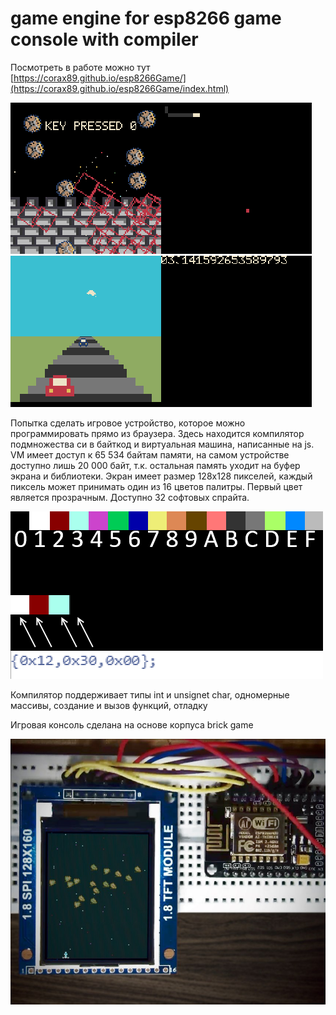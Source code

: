 # game engine for esp8266 game console with compiler

Посмотреть в работе можно тут [https://corax89.github.io/esp8266Game/](https://corax89.github.io/esp8266Game/index.html)

![test collision](/img/collision.gif)![snake](/img/snake.gif)![race](/img/race.gif)![pi](/img/pi.gif)

Попытка сделать игровое устройство, которое можно программировать прямо из браузера. Здесь находится компилятор подмножества си в байткод и виртуальная машина, написанные на js.
VM имеет доступ к 65 534 байтам памяти, на самом устройстве доступно лишь 20 000 байт, т.к. остальная память уходит на буфер экрана и библиотеки.
Экран имеет размер 128x128 пикселей, каждый пиксель может принимать один из 16 цветов палитры. Первый цвет является прозрачным. Доступно 32 софтовых спрайта. 

![палитра](/img/IMG_0001_2.png)

Компилятор поддерживает типы int и unsignet char, одномерные массивы, создание и вызов функций, отладку

Игровая консоль сделана на основе корпуса brick game

![esp8266 game console](/img/IMG_0001_1.jpg)


